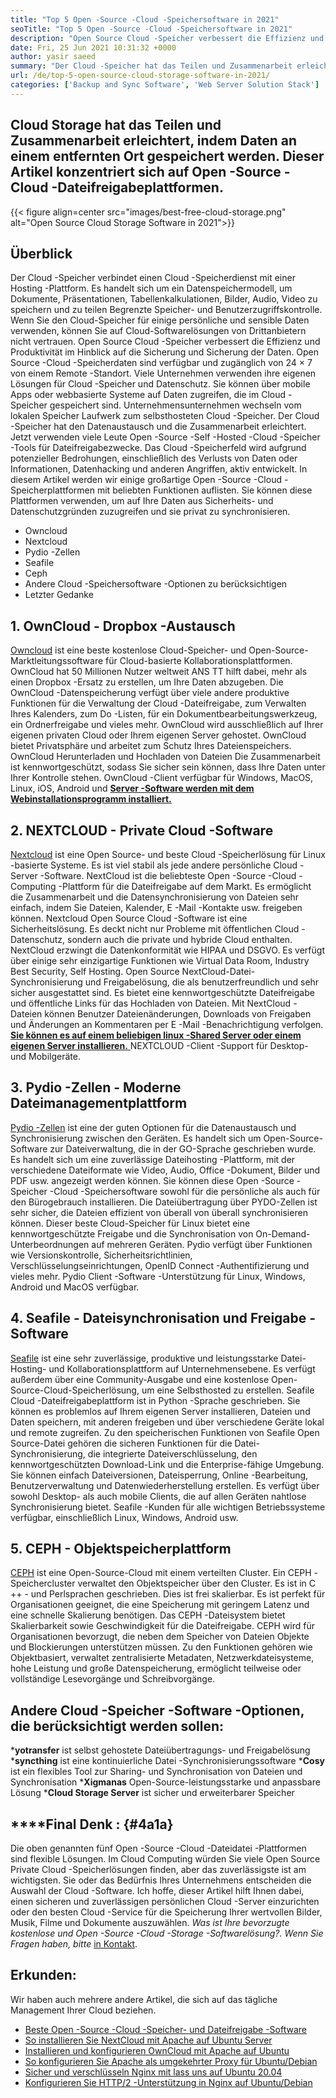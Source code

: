 ```yaml
---
title: "Top 5 Open -Source -Cloud -Speichersoftware in 2021" 
seoTitle: "Top 5 Open -Source -Cloud -Speichersoftware in 2021" 
description: "Open Source Cloud -Speicher verbessert die Effizienz und Produktivität im Hinblick auf die Sicherung und Sicherung der Daten. Dieser Artikel konzentriert sich auf beste Cloud -Speicher -Apps" 
date: Fri, 25 Jun 2021 10:31:32 +0000
author: yasir saeed
summary: "Der Cloud -Speicher hat das Teilen und Zusammenarbeit erleichtert, indem Daten an einem entfernten Ort gespeichert werden. Dieser Artikel konzentriert sich auf Open -Source -Cloud -Dateifreigabeplattformen." 
url: /de/top-5-open-source-cloud-storage-software-in-2021/
categories: ['Backup and Sync Software', 'Web Server Solution Stack']
---
```


## Cloud Storage hat das Teilen und Zusammenarbeit erleichtert, indem Daten an einem entfernten Ort gespeichert werden. Dieser Artikel konzentriert sich auf Open -Source -Cloud -Dateifreigabeplattformen.

{{< figure align=center src="images/best-free-cloud-storage.png" alt="Open Source Cloud Storage Software in 2021">}}


## **Überblick**
Der Cloud -Speicher verbindet einen Cloud -Speicherdienst mit einer Hosting -Plattform. Es handelt sich um ein Datenspeichermodell, um Dokumente, Präsentationen, Tabellenkalkulationen, Bilder, Audio, Video zu speichern und zu teilen Begrenzte Speicher- und Benutzerzugriffskontrolle. Wenn Sie den Cloud-Speicher für einige persönliche und sensible Daten verwenden, können Sie auf Cloud-Softwarelösungen von Drittanbietern nicht vertrauen. Open Source Cloud -Speicher verbessert die Effizienz und Produktivität im Hinblick auf die Sicherung und Sicherung der Daten.
Open Source -Cloud -Speicherdaten sind verfügbar und zugänglich von 24 × 7 von einem Remote -Standort. Viele Unternehmen verwenden ihre eigenen Lösungen für Cloud -Speicher und Datenschutz. Sie können über mobile Apps oder webbasierte Systeme auf Daten zugreifen, die im Cloud -Speicher gespeichert sind. Unternehmensunternehmen wechseln vom lokalen Speicher Laufwerk zum selbsthosteten Cloud -Speicher. Der Cloud -Speicher hat den Datenaustausch und die Zusammenarbeit erleichtert. Jetzt verwenden viele Leute Open -Source -Self -Hosted -Cloud -Speicher -Tools für Dateifreigabezwecke. Das Cloud -Speicherfeld wird aufgrund potenzieller Bedrohungen, einschließlich des Verlusts von Daten oder Informationen, Datenhacking und anderen Angriffen, aktiv entwickelt.
In diesem Artikel werden wir einige großartige Open -Source -Cloud -Speicherplattformen mit beliebten Funktionen auflisten. Sie können diese Plattformen verwenden, um auf Ihre Daten aus Sicherheits- und Datenschutzgründen zuzugreifen und sie privat zu synchronisieren.
  * Owncloud
  * Nextcloud
  * Pydio -Zellen
  * Seafile
  * Ceph
  * Andere Cloud -Speichersoftware -Optionen zu berücksichtigen
  * Letzter Gedanke

## 1. OwnCloud - Dropbox -Austausch
[Owncloud][1] ist eine beste kostenlose Cloud-Speicher- und Open-Source-Marktleitungssoftware für Cloud-basierte Kollaborationsplattformen. OwnCloud hat 50 Millionen Nutzer weltweit ANS TT hilft dabei, mehr als einen Dropbox -Ersatz zu erstellen, um Ihre Daten abzugeben. Die OwnCloud -Datenspeicherung verfügt über viele andere produktive Funktionen für die Verwaltung der Cloud -Dateifreigabe, zum Verwalten Ihres Kalenders, zum Do -Listen, für ein Dokumentbearbeitungswerkzeug, ein Ordnerfreigabe und vieles mehr. OwnCloud wird ausschließlich auf Ihrer eigenen privaten Cloud oder Ihrem eigenen Server gehostet. OwnCloud bietet Privatsphäre und arbeitet zum Schutz Ihres Dateienspeichers. OwnCloud Herunterladen und Hochladen von Dateien Die Zusammenarbeit ist kennwortgeschützt, sodass Sie sicher sein können, dass Ihre Daten unter Ihrer Kontrolle stehen.
OwnCloud -Client verfügbar für Windows, MacOS, Linux, iOS, Android und [**Server -Software werden mit dem Webinstallationsprogramm installiert.** ][2]

## 2. NEXTCLOUD - Private Cloud -Software
[Nextcloud][3] ist eine Open Source- und beste Cloud -Speicherlösung für Linux -basierte Systeme. Es ist viel stabil als jede andere persönliche Cloud -Server -Software. NextCloud ist die beliebteste Open -Source -Cloud -Computing -Plattform für die Dateifreigabe auf dem Markt. Es ermöglicht die Zusammenarbeit und die Datensynchronisierung von Dateien sehr einfach, indem Sie Dateien, Kalender, E -Mail -Kontakte usw. freigeben können. Nextcloud Open Source Cloud -Software ist eine Sicherheitslösung. Es deckt nicht nur Probleme mit öffentlichen Cloud -Datenschutz, sondern auch die private und hybride Cloud enthalten. NextCloud erzwingt die Datenkonformität wie HIPAA und DSGVO.
Es verfügt über einige sehr einzigartige Funktionen wie Virtual Data Room, Industry Best Security, Self Hosting. Open Source NextCloud-Datei-Synchronisierung und Freigabelösung, die als benutzerfreundlich und sehr sicher ausgestattet sind. Es bietet eine kennwortgeschützte Dateifreigabe und öffentliche Links für das Hochladen von Dateien. Mit NextCloud -Dateien können Benutzer Dateienänderungen, Downloads von Freigaben und Änderungen an Kommentaren per E -Mail -Benachrichtigung verfolgen. [**Sie können es auf einem beliebigen linux -Shared Server oder einem eigenen Server installieren.** ][4]
NEXTCLOUD -Client -Support für Desktop- und Mobilgeräte.

## 3. Pydio -Zellen - Moderne Dateimanagementplattform
[Pydio -Zellen][5] ist eine der guten Optionen für die Datenaustausch und Synchronisierung zwischen den Geräten. Es handelt sich um Open-Source-Software zur Dateiverwaltung, die in der GO-Sprache geschrieben wurde. Es handelt sich um eine zuverlässige Dateihosting -Plattform, mit der verschiedene Dateiformate wie Video, Audio, Office -Dokument, Bilder und PDF usw. angezeigt werden können. Sie können diese Open -Source -Speicher -Cloud -Speichersoftware sowohl für die persönliche als auch für den Bürogebrauch installieren. Die Dateiübertragung über PYDO-Zellen ist sehr sicher, die Dateien effizient von überall von überall synchronisieren können. Dieser beste Cloud-Speicher für Linux bietet eine kennwortgeschützte Freigabe und die Synchronisation von On-Demand-Unterbeordnungen auf mehreren Geräten. Pydio verfügt über Funktionen wie Versionskontrolle, Sicherheitsrichtlinien, Verschlüsselungseinrichtungen, OpenID Connect -Authentifizierung und vieles mehr.
Pydio Client -Software -Unterstützung für Linux, Windows, Android und MacOS verfügbar.

## 4. Seafile - Dateisynchronisation und Freigabe -Software
[Seafile][6] ist eine sehr zuverlässige, produktive und leistungsstarke Datei-Hosting- und Kollaborationsplattform auf Unternehmensebene. Es verfügt außerdem über eine Community-Ausgabe und eine kostenlose Open-Source-Cloud-Speicherlösung, um eine Selbsthosted zu erstellen. Seafile Cloud -Dateifreigabeplattform ist in Python -Sprache geschrieben.
Sie können es problemlos auf Ihrem eigenen Server installieren, Dateien und Daten speichern, mit anderen freigeben und über verschiedene Geräte lokal und remote zugreifen. Zu den speicherischen Funktionen von Seafile Open Source-Datei gehören die sicheren Funktionen für die Datei-Synchronisierung, die integrierte Dateiverschlüsselung, den kennwortgeschützten Download-Link und die Enterprise-fähige Umgebung. Sie können einfach Dateiversionen, Dateisperrung, Online -Bearbeitung, Benutzerverwaltung und Datenwiederherstellung erstellen. Es verfügt über sowohl Desktop- als auch mobile Clients, die auf allen Geräten nahtlose Synchronisierung bietet.
Seafile -Kunden für alle wichtigen Betriebssysteme verfügbar, einschließlich Linux, Windows, Android usw.

## 5. CEPH - Objektspeicherplattform
[CEPH][7] ist eine Open-Source-Cloud mit einem verteilten Cluster. Ein CEPH -Speichercluster verwaltet den Objektspeicher über den Cluster. Es ist in C ++ - und Perlsprachen geschrieben. Dies ist frei skalierbar. Es ist perfekt für Organisationen geeignet, die eine Speicherung mit geringem Latenz und eine schnelle Skalierung benötigen. Das CEPH -Dateisystem bietet Skalierbarkeit sowie Geschwindigkeit für die Dateifreigabe. CEPH wird für Organisationen bevorzugt, die neben dem Speicher von Dateien Objekte und Blockierungen unterstützen müssen.
Zu den Funktionen gehören wie Objektbasiert, verwaltet zentralisierte Metadaten, Netzwerkdateisysteme, hohe Leistung und große Datenspeicherung, ermöglicht teilweise oder vollständige Lesevorgänge und Schreibvorgänge.

## Andere Cloud -Speicher -Software -Optionen, die berücksichtigt werden sollen:
  ***yotransfer**  ist selbst gehostete Dateiübertragungs- und Freigabelösung
  ***syncthing**  ist eine kontinuierliche Datei -Synchronisierungssoftware
  ***Cosy**  ist ein flexibles Tool zur Sharing- und Synchronisation von Dateien und Synchronisation
  ***Xigmanas**  Open-Source-leistungsstarke und anpassbare Lösung
  ***Cloud Storage Server**  ist sicher und erweiterbarer Speicher

## ****Final Denk **:** {#4a1a}
Die oben genannten fünf Open -Source -Cloud -Dateidatei -Plattformen sind flexible Lösungen. Im Cloud Computing würden Sie viele Open Source Private Cloud -Speicherlösungen finden, aber das zuverlässigste ist am wichtigsten. Sie oder das Bedürfnis Ihres Unternehmens entscheiden die Auswahl der Cloud -Software. Ich hoffe, dieser Artikel hilft Ihnen dabei, einen sicheren und zuverlässigen persönlichen Cloud -Server einzurichten oder den besten Cloud -Service für die Speicherung Ihrer wertvollen Bilder, Musik, Filme und Dokumente auszuwählen.
_Was ist Ihre bevorzugte kostenlose und Open -Source -Cloud -Storage -Softwarelösung?. Wenn Sie Fragen haben, bitte_ [in Kontakt][8].

## Erkunden:
Wir haben auch mehrere andere Artikel, die sich auf das tägliche Management Ihrer Cloud beziehen.
  * [Beste Open -Source -Cloud -Speicher- und Dateifreigabe -Software][9]
  * [So installieren Sie NextCloud mit Apache auf Ubuntu Server][4]
  * [Installieren und konfigurieren OwnCloud mit Apache auf Ubuntu][2]
  * [So konfigurieren Sie Apache als umgekehrter Proxy für Ubuntu/Debian][10]
  * [Sicher und verschlüsseln Nginx mit lass uns auf Ubuntu 20.04][11]
  * [Konfigurieren Sie HTTP/2 -Unterstützung in Nginx auf Ubuntu/Debian][12]

  
[1]: https://owncloud.com/
[2]: https://blog.containerize.com/backup-and-sync-software/how-to-install-and-configure-owncloud-with-apache-on-ubuntu/
[3]: https://nextcloud.com/
[4]: https://blog.containerize.com/backup-and-sync-software/how-to-install-nextcloud-with-apache-on-ubuntu-server/
[5]: https://pydio.com/
[6]: https://www.seafile.com/
[7]: https://ceph.io/en/
[8]: mailto:yasir.saeed@aspose.com
[9]: https://products.containerize.com/backup-and-sync/
[10]: https://blog.containerize.com/web-server-solution-stack/how-to-configure-apache-as-a-reverse-proxy-for-ubuntudebian/
[11]: https://blog.containerize.com/web-server-solution-stack/how-to-secure-nginx-with-letsencrypt-on-ubuntu-20-04/
[12]: https://blog.containerize.com/web-server-solution-stack/how-to-configure-http2-support-in-nginx-on-ubuntudebian/
